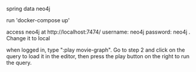 spring data neo4j

run 'docker-compose up'

access neo4j at http://localhost:7474/
username: neo4j password: neo4j . Change it to local

when logged in, type ":play movie-graph". Go to step 2 and click on the query to load it in the editor, then press the
play button on the right to run the query.

